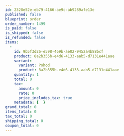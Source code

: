 ```yaml
---
id: 2328e52e-eb79-4166-ae9c-ab9289afe13e
published: false
blueprint: order
order_number: 1499
is_paid: false
is_shipped: false
is_refunded: false
items:
  -
    id: 9b5f3d26-e598-469b-ae02-9452a4b88bcf
    product: 8a2b355b-e4d6-4133-aab5-d7131e441aae
    variant:
      variant: Pohod
      product: 8a2b355b-e4d6-4133-aab5-d7131e441aae
    quantity: 1
    total: 0
    tax:
      amount: 0
      rate: 0
      price_includes_tax: true
    metadata: {  }
grand_total: 0
items_total: 0
tax_total: 0
shipping_total: 0
coupon_total: 0
---
```

